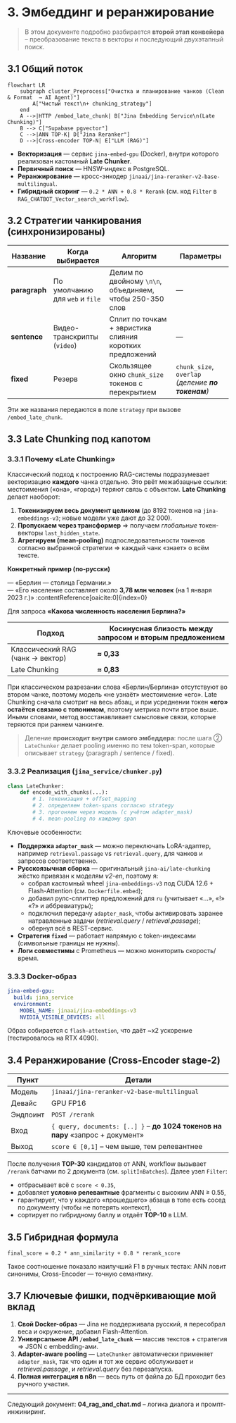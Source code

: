 # 3. Эмбеддинг и реранжирование

> В этом документе подробно разбирается **второй этап конвейера** – преобразование текста в векторы и последующий двухэтапный поиск.

## 3.1 Общий поток

```mermaid
flowchart LR
    subgraph cluster_Preprocess["Очистка и планирование чанков (Clean & Format  → AI Agent)"]
        A["Чистый текст\n+ chunking_strategy"]
    end
    A -->|HTTP /embed_late_chunk| B["Jina Embedding Service\n(Late Chunking)"]
    B --> C["Supabase pgvector"]
    C -->|ANN TOP-K| D["Jina Reranker"]
    D -->|Cross-encoder TOP-N| E["LLM (RAG)"]
```

* **Векторизация** — сервис `jina-embed-gpu` (Docker), внутри которого реализован кастомный **Late Chunker**.
* **Первичный поиск** — HNSW-индекс в PostgreSQL.
* **Реранжирование** — кросс-энкодер `jinaai/jina-reranker-v2-base-multilingual`.
* **Гибридный скоринг** — `0.2 * ANN + 0.8 * Rerank` (см. код `Filter` в `RAG_CHATBOT_Vector_search_workflow`).

## 3.2 Стратегии чанкирования (синхронизированы)

| Название | Когда выбирается | Алгоритм | Параметры |
|----------|------------------|----------|-----------|
| **paragraph** | По умолчанию для `web` и `file` | Делим по двойному `\n\n`, объединяем, чтобы 250-350 слов | — |
| **sentence**  | Видео-транскрипты (`video`) | Сплит по точкам + эвристика слияния коротких предложений | — |
| **fixed**     | Резерв | Скользящее окно `chunk_size` токенов c перекрытием | `chunk_size`, `overlap` *(деление **по токенам**)* |

Эти же названия передаются в поле `strategy` при вызове `/embed_late_chunk`.

## 3.3 Late Chunking под капотом

### 3.3.1 Почему «Late Chunking»

Классический подход к построению RAG-системы подразумевает векторизацию **каждого** чанка отдельно. Это рвёт межабзацные ссылки: местоимения («она», «город») теряют связь с объектом. **Late Chunking** делает наоборот:

1. **Токенизируем весь документ целиком** (до 8192 токенов на `jina-embeddings-v3`; новые модели уже дают до 32 000).
2. **Пропускаем через трансформер** ⇒ получаем *глобальные* токен-векторы `last_hidden_state`.
3. **Агрегируем (mean-pooling)** подпоследовательности токенов согласно выбранной стратегии ⇒ каждый чанк «знает» о всём тексте.

**Конкретный пример (по-русски)**  

— «Берлин — столица Германии.»  
— «Его население составляет около **3,78 млн человек** (на 1 января 2023 г.)» :contentReference[oaicite:0]{index=0}  

Для запроса **«Какова численность населения Берлина?»**

| Подход | Косинусная близость между запросом и вторым предложением |
|--------|----------------------------------------------------------|
| Классический RAG (чанк → вектор) | **≈ 0,33** |
| Late Chunking | **≈ 0,83** |

При классическом разрезании слова «Берлин/Берлина» отсутствуют во втором чанке, поэтому модель «не узнаёт» местоимение «его». Late Chunking сначала смотрит на весь абзац, и при усреднении токен **«его» остаётся связано с топонимом**, поэтому метрика почти втрое выше. Иными словами, метод восстанавливает смысловые связи, которые теряются при раннем чанкинге.

> Деление **происходит внутри самого эмбеддера**: после шага ② `LateChunker` делает pooling именно по тем token-span, которые описывает `strategy` (paragraph / sentence / fixed). 


### 3.3.2 Реализация (`jina_service/chunker.py`)

```jina_service/chunker.py
class LateChunker:
    def encode_with_chunks(...):
        # 1. токенизация + offset_mapping
        # 2. определяем token-spans согласно strategy
        # 3. прогоняем через модель (с учётом adapter_mask)
        # 4. mean-pooling по каждому span
```

Ключевые особенности:

* **Поддержка `adapter_mask`** — можно переключать LoRA-адаптер, например `retrieval.passage` vs `retrieval.query`, для чанков и запросов соответственно.
* **Русскоязычная сборка** — оригинальный `jina-ai/late-chunking` жёстко привязан к моделям *v2-en*, поэтому я:
  * собрал кастомный wheel `jina-embeddings-v3` под CUDA 12.6 + Flash-Attention (см. `Dockerfile.embed`);
  * добавил рулс-сплиттер предложений для `ru` (учитывает «…», «!» «?» и аббревиатуры);
  * подключил передачу `adapter_mask`, чтобы активировать заранее натравленные задачи (*retrieval.query* / *retrieval.passage*);
  * обернул всё в REST-сервис.
* **Стратегия `fixed`** — работает напрямую с token-индексами (символьные границы не нужны).
* **Логи совместимы** с Prometheus — можно мониторить скорость/время.

### 3.3.3 Docker-образ

```yaml
jina-embed-gpu:
  build: jina_service
  environment:
    MODEL_NAME: jinaai/jina-embeddings-v3
    NVIDIA_VISIBLE_DEVICES: all
```

Образ собирается с `flash-attention`, что даёт ~x2 ускорение (тестировалось на RTX 4090).

## 3.4 Реранжирование (Cross-Encoder stage-2)

| Пункт | Детали |
|-------|--------|
| Модель | `jinaai/jina-reranker-v2-base-multilingual` |
| Девайс | GPU FP16 |
| Эндпоинт | `POST /rerank` |
| Вход | `{ query, documents: [..] }` – **до 1024 токенов на пару** «запрос + документ» |
| Выход | `score ∈ [0,1]` – чем выше, тем релевантнее |

После получения **TOP-30** кандидатов от ANN, workflow вызывает `/rerank` батчами по 2 документа (см. `splitInBatches`). Далее узел `Filter`:

* отбрасывает всё с `score < 0.35`,
* добавляет **условно релевантные** фрагменты с высоким ANN ≥ 0.55,
* гарантирует, что у каждого «прошедшего» абзаца в топе есть сосед по документу (чтобы не потерять контекст),
* сортирует по гибридному баллу и отдаёт **TOP-10** в LLM.

## 3.5 Гибридная формула

```text
final_score = 0.2 * ann_similarity + 0.8 * rerank_score
```

Такое соотношение показало наилучший F1 в ручных тестах: ANN ловит синонимы, Cross-Encoder — точную семантику.


## 3.7 Ключевые фишки, подчёркивающие мой вклад

1. **Свой Docker-образ** — Jina не поддерживала русский, я пересобрал веса и окружение, добавил Flash-Attention.
2. **Универсальное API `/embed_late_chunk`** — массив текстов + стратегия ⇒ JSON с embedding-ами.
3. **Adapter-aware pooling** — `LateChunker` автоматически применяет `adapter_mask`, так что один и тот же сервис обслуживает и *retrieval.passage*, и *retrieval.query* без перезапуска.
4. **Полная интеграция в n8n** — весь путь от файла до БД проходит без ручного участия.

---
Следующий документ: **04_rag_and_chat.md** – логика диалога и промпт-инжиниринг.
